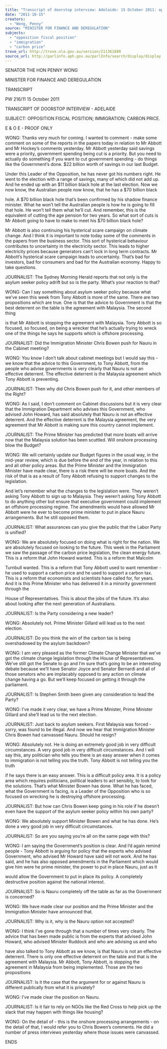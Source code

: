 ```yaml
---
title: "Transcript of doorstop interview: Adelaide: 15 October 2011: opposition fiscal position; immigration; carbon price"
date: "2011-10-15"
creators:
  - "Wong, Penny"
source: "MINISTER FOR FINANCE AND DEREGULATION"
subjects:
  - "opposition fiscal position"
  - "immigration"
  - "carbon price"
trove_url: http://trove.nla.gov.au/version/211361889
source_url: http://parlinfo.aph.gov.au/parlInfo/search/display/display.w3p;query=Id%3A%22media/pressrel/1159748%22
---
```


 SENATOR THE HON PENNY WONG   

 MINISTER FOR FINANCE AND DEREGULATION   

 TRANSCRIPT 

 

 PW 216/11 15 October 2011

 

 TRANSCRIPT OF DOORSTOP INTERVIEW - ADELAIDE   

 SUBJECT: OPPOSITION FISCAL POSITION; IMMIGRATION; CARBON  PRICE.   

 E  & O E - PROOF ONLY   

 

 WONG: Thanks very much for coming. I wanted to comment - make some  comment on some of the reports in the papers today in relation to Mr Abbott  and Mr Hockey’s comments yesterday. Mr Abbott yesterday said savings  were a priority, government spending being cut is a priority. But you need to  actually do something if you want to cut government spending - do things like  the Government’s done. $22 billion worth of savings in our last Budget.    

 Under this Leader of the Opposition, he has never got his numbers right. He  went to the election with a range of savings, many of which did not add up.  And he ended up with an $11 billion black hole at the last election. Now we  now know, the Australian people now know, that he has a $70 billion black 

 hole. A $70 billion black hole that’s been confirmed by his shadow finance  minister. What he won’t tell the Australian people is how he is going to fill that  hole. He won’t tell them what he’ll cut. And remember, this is the equivalent of  cutting the age pension for two years. So what sort of cuts is Mr Abbott going  to have to make to meet his $70 billion black hole?    

 Mr Abbott is also continuing his hysterical scare campaign on climate change.  And I think it is important to note today some of the comments in the papers  from the business sector. This sort of hysterical behaviour contributes to  uncertainty in the electricity sector. This leads to higher electricity prices  because generators can’t lock in long term contracts. Mr Abbott’s hysterical  scare campaign leads to uncertainty. That’s bad for investors, bad for  consumers and bad for the Australian economy. Happy to take questions.    

 JOURNALIST: The Sydney Morning Herald reports that not only is the  asylum seeker policy adrift but so is the party. What’s your reaction to that?   

 WONG: Can I say something about asylum seeker policy because what we’ve  seen this week from Tony Abbott is more of the same. There are two  propositions which are true. One is that the advice to Government is that the  best deterrent on the table is the agreement with Malaysia. The second thing 

 is that Mr Abbott is stopping the agreement with Malaysia. Tony Abbott is so  focused, so focused, on being a wrecker that he’s actually trying to wreck one  of the things he says he supports which is offshore processing.    

 JOURNALIST: Did the Immigration Minister Chris Bowen push for Nauru in  the Cabinet meeting?   

 WONG: You know I don’t talk about cabinet meetings but I would say this -  we know that the advice to this Government, to Tony Abbott, from the people  who advise governments is very clearly that Nauru is not an effective  deterrent. The effective deterrent is the Malaysia agreement which Tony  Abbott is preventing.    

 JOURNALIST: Then why did Chris Bowen push for it, and other members of  the Right?   

 WONG: As I said, I don’t comment on Cabinet discussions but it is very clear  that the Immigration Department who advises this Government, who advised  John Howard, has said absolutely that Nauru is not an effective deterrent. And  the effective deterrent is the Malaysia agreement, the very agreement that Mr  Abbott is making sure this country cannot implement.    

 JOURNALIST: The Prime Minister has predicted that more boats will arrive  now that the Malaysia solution has been scuttled. Will onshore processing  blow the Budget?   

 WONG: We will certainly update our Budget figures in the usual way, in the  mid-year review, which is due before the end of the year, in relation to this  and all other policy areas. But the Prime Minister and the Immigration Minister  have made clear, there is a risk there will be more boats. And the risk of that  is as a result of Tony Abbott refusing to support changes to the legislation.    

 And let’s remember what the changes to the legislation were. They weren’t  asking Tony Abbott to sign up to Malaysia. They weren’t asking Tony Abbott  to do anything other but ensure that executive government could implement  an offshore processing regime.  The amendments would have allowed Mr  Abbott were he ever to become prime minister to put in place Nauru  arrangements. But he still opposed them.    

 JOURNALIST: What assurances can you give the public that the Labor Party  is unified?   

 WONG: We are absolutely focused on doing what is right for the nation. We  are absolutely focused on looking to the future. This week in the Parliament  we saw the passage of the carbon price legislation, the clean energy future.  This is a reform that John Howard wanted. This is a reform that Malcolm 

 Turnbull wanted. This is a reform that Tony Abbott used to want remember -  he used to support a carbon price and he used to support a carbon tax. This  is a reform that economists and scientists have called for, for years. And it is  this Prime Minister who has delivered it in a minority government through the 

 House of Representatives. This is about the jobs of the future. It’s also about  looking after the next generation of Australians.    

 JOURNALIST: Is the Party considering a new leader?   

 WONG: Absolutely not. Prime Minister Gillard will lead us to the next election.    

 JOURNALIST:  Do you think the win of the carbon tax is being overshadowed  by the asylum backdown?   

 WONG: I am very pleased as the former Climate Change Minister that we’ve  got the climate change legislation through the House of Representatives.  We’ve still got the Senate to go and I’m sure that’s going to be an interesting  debate because we’ll have Senator Joyce and Senator Bernardi and all of  those senators who are implacably opposed to any action on climate change  having a go. But we’ll keep focused on getting it through the parliament.    

 JOURNALIST: Is Stephen Smith been given any consideration to lead the  Party?   

 WONG: I’ve made it very clear, we have a Prime Minister, Prime Minister  Gillard and she’ll lead us to the next election.    

 JOURNALIST: Just back to asylum seekers. First Malaysia was forced -  sorry, was found to be illegal. And now we hear that Immigration Minister  Chris Bowen had canvassed Nauru. Should he resign?   

 WONG: Absolutely not. He is doing an extremely good job in very difficult  circumstances. A very good job in very difficult circumstances. And I will say  this, any politician who tells you there is an easy answer when it comes to  immigration is not telling you the truth. Tony Abbott is not telling you the truth 

 if he says there is an easy answer. This is a difficult policy area. It is a policy  area which requires politicians, political leaders to act sensibly, to look for the  solutions. That’s what Minister Bowen has done. What he has faced, what the  Government is facing, is a Leader of the Opposition who is so focused on  wrecking he is destroying offshore processing.    

 JOURNALIST: But how can Chris Bowen keep going in his role if he doesn’t  even have the support of the asylum seeker policy within his own party?   

 WONG: We absolutely support Minister Bowen and what he has done. He’s  done a very good job in very difficult circumstances.    

 JOURNALIST: So are you saying you’re all on the same page with this?   

 WONG: I am saying the Government’s position is clear. And I’d again remind  people - Tony Abbott is arguing for policy that the experts who advised  Government, who advised Mr Howard have said will not work. And he has  said, and he has also opposed amendments in the Parliament which would  give him were he prime minister, the power to put in place Nauru, just as it 

 would allow the Government to put in place its policy. A completely  destructive position against the national interest.    

 JOURNALIST: So is Nauru completely off the table as far as the Government  is concerned?   

 WONG: We have made clear our position and the Prime Minister and the  Immigration Minister have announced that.    

 JOURNALIST: Why is it, why is the Nauru option not accepted?   

 WONG: I think I’ve gone through that a number of times very clearly. The  advice that has been made public is from the experts that advised John  Howard, who advised Minister Ruddock and who are advising us and who 

 have also talked to Tony Abbott as we know, is that Nauru is not an effective  deterrent. There is only one effective deterrent on the table and that is the  agreement with Malaysia. Mr Abbott, Tony Abbott, is stopping the agreement  in Malaysia from being implemented. Those are the two propositions   

 JOURNALIST: Is it the case that the argument for or against Nauru is  different publically from what it is privately?   

 WONG: I’ve made clear the position on Nauru.    

 JOURNALIST: Is it fair to rely on NGOs like the Red Cross to help pick up the  slack that may happen with things like housing?   

 WONG: On the detail of - this is the onshore processing arrangements - on  the detail of that, I would refer you to Chris Bowen’s comments. He did a  number of press interviews yesterday where those issues were canvassed.   

 ENDS   

    

